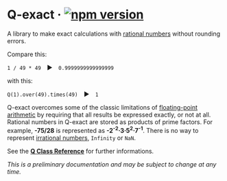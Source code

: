 # Q-exact · [![npm version][npm badge]][npm url]

A library to make exact calculations with [rational numbers](http://mathworld.wolfram.com/RationalNumber.html) without rounding errors.

Compare this:

`1 / 49 * 49` ▶ `0.9999999999999999`

with this:

`Q(1).over(49).times(49)` ▶ `1`

Q-exact overcomes some of the classic limitations of [floating-point arithmetic](http://mathworld.wolfram.com/Floating-PointArithmetic.html) by requiring that all results be expressed exactly, or not at all.
Rational numbers in Q-exact are stored as products of prime factors.
For example, **-75/28** is represented as **-2<sup>-2</sup>⋅3⋅5<sup>2</sup>⋅7<sup>-1</sup>**.
There is no way to represent [irrational numbers](http://mathworld.wolfram.com/IrrationalNumber.html), `Infinity` or `NaN`.

See the [**Q Class Reference**](Q-exact.md) for further informations.

*This is a preliminary documentation and may be subject to change at any time.*

[npm badge]: https://badge.fury.io/js/q-exact.svg
[npm url]: https://www.npmjs.com/package/q-exact
